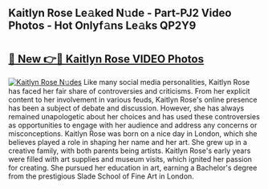 ## Kaitlyn Rose Le𝚊ked N𝚞de - Part-PJ2 Video Photos - Hot Onlyf𝚊ns Le𝚊ks QP2Y9

# <h2><a href="http://ab38151.deff.icu/?id=Kaitlyn+Rose">🔗 New 👉🔴 Kaitlyn Rose VIDEO Photos</a></h2>

[![Kaitlyn Rose N𝚞des](https://i.imgur.com/rIISA9y.gif)](http://ab38151.deff.icu/?id=Kaitlyn+Rose)
Like many social media personalities, Kaitlyn Rose has faced her fair share of controversies and criticisms. From her explicit content to her involvement in various feuds, Kaitlyn Rose's online presence has been a subject of debate and discussion. However, she has always remained unapologetic about her choices and has used these controversies as opportunities to engage with her audience and address any concerns or misconceptions. Kaitlyn Rose was born on a nice day in London, which she believes played a role in shaping her name and her art. She grew up in a creative family, with both parents being artists. Kaitlyn Rose's early years were filled with art supplies and museum visits, which ignited her passion for creating. She pursued her education in art, earning a Bachelor's degree from the prestigious Slade School of Fine Art in London.
